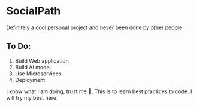 # SocialPath
Definitely a cool personal project and never been done by other people.
## To Do:
1. Build Web application
2. Build AI model
3. Use Microservices
4. Deployment


I know what I am doing, trust me 😬. This is to learn best practices to code. I will try my best here. 